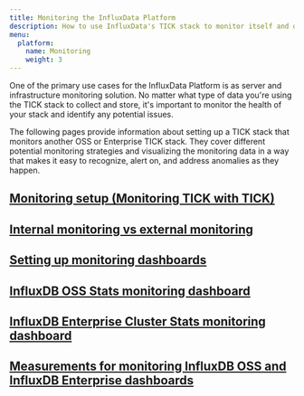 ```yaml
---
title: Monitoring the InfluxData Platform
description: How to use InfluxData's TICK stack to monitor itself and other TICK stacks in order to identify and alert on anomalies.
menu:
  platform:
    name: Monitoring
    weight: 3
---
```


One of the primary use cases for the InfluxData Platform is as server and infrastructure
monitoring solution. No matter what type of data you're using the TICK stack to collect and
store, it's important to monitor the health of your stack and identify any potential issues.

The following pages provide information about setting up a TICK stack that monitors
another OSS or Enterprise TICK stack. They cover different potential monitoring strategies
and visualizing the monitoring data in a way that makes it easy to recognize, alert on,
and address anomalies as they happen.

## [Monitoring setup (Monitoring TICK with TICK)](#)

## [Internal monitoring vs external monitoring](#)

## [Setting up monitoring dashboards](#)

## [InfluxDB OSS Stats monitoring dashboard](/platform/monitoring/oss-monitoring-dashboard/)

## [InfluxDB Enterprise Cluster Stats monitoring dashboard](/platform/monitoring/cluster-monitoring-dashboard)

## [Measurements for monitoring InfluxDB OSS and InfluxDB Enterprise dashboards](/platform/monitoring/measurements-internal/)
